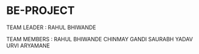 # BE-PROJECT

TEAM LEADER :
RAHUL BHIWANDE

TEAM MEMBERS :
RAHUL BHIWANDE
CHINMAY GANDI
SAURABH YADAV
URVI ARYAMANE
